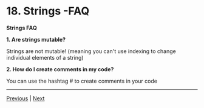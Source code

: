 #  18. Strings -FAQ

**Strings FAQ**

**1. Are strings mutable?**

Strings are not mutable! (meaning you can't use indexing to change individual elements of a string)

**2. How do I create comments in my code?**

You can use the hashtag # to create comments in your code




---
[Previous](./17_String-Properties-and-Methods.md) | [Next](.)